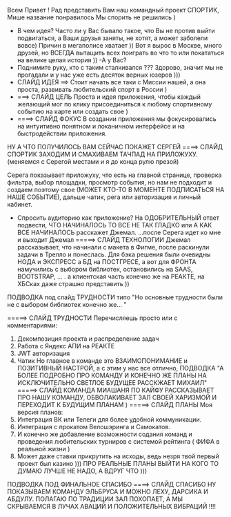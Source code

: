 Всем Привет ! 
Рад представить Вам наш командный проект СПОРТИК, Мише название понравилось Мы спорить не решились )
- В чем идея? 
Часто ли у Вас бывало такое, что Вы не против выйти подвигаться, а Ваши друзья заняты, не хотят, а может заболели вовсе)
Причин в мегаполисе хватает )) 
Вот я вырос в Москве, много друзей, но ВСЕГДА вытащить всех поиграть во что то или покататься на велике целая история ))
-А у Вас?
- Поднимите руку, кто с таким сталкивался ???
Здорово, значит мы не прогадали и у нас уже есть десяток верных юзеров )))
- СЛАЙД ИДЕЯ ==> 
Стоит начать все таки с Миссии нашей, а она проста, развивать любительский спорт в России )
- ===> СЛАЙД ЦЕЛЬ
Проста и идея приложения, чтобы каждый желающий мог по клику присоединиться к любому спортивному событию на карте или создать свое )
- ====> СЛАЙД ФОКУС 
В создании приложения мы фокусировались на интуитивно понятном и локаничном интерфейсе и на быстродействии приложения.

НУ А ЧТО ПОЛУЧИЛОСЬ ВАМ СЕЙЧАС ПОКАЖЕТ СЕРГЕЙ
====> СЛАЙД СПОРТИК ЗАХОДИМ И СМАХИВАЕМ ТАЧПАД НА ПРИЛОЖУХУ.  (меняемся с Серегой местами и я до конца рулю презой)

Серега показывает приложуху, что есть на главной странице, проверка фильтра, выбор площадки, просмотр события, но нам не подходит
и создаем поэтому свое (МОЖЕТ КТО-ТО В МОМЕНТЕ ПОДПИСАТЬСЯ НА НАШЕ СОБЫТИЕ),  дальше чатик, рега или авторизация и личный кабинет.
- Спросить аудиторию как приложение?
На ОДОБРИТЕЛЬНЫЙ ответ подвести, ЧТО НАЧИНАЛОСЬ ТО ВСЕ НЕ ТАК ГЛАДКО или А КАК ВСЕ НАЧИНАЛОСЬ расскажет Джемал.
...после Серега идет ко мне и выходит Джемал
=====>  СЛАЙД ТЕХНОЛОГИИ 
Джемал рассказывает, что начинали с макета в Фигме, после раскинули задачи в Трелло и понеслась.
Для бэка решения были очевидны НОДА и ЭКСПРЕСС а БД на ПОСТГРЕСЕ, а вот для ФРОНТА намучились с выбором библиотек, остановились
на SAAS, BOOTSTRAP, ... . а клиентская часть конечно же на РЕАКТЕ, на ХБСках даже страшно представить ))

ПОДВОДКА под слайд ТРУДНОСТИ типо "Но основные трудности были не с выбором библиотек конечно же... "

=====> CЛАЙД ТРУДНОСТИ
Перечисляешь просто или с комментариями:
1. Декомпозиция проекта и распределение задач
2. Работа с Яндекс АПИ на РЕАКТЕ 
3. JWT авторизация
4. Чатик
Но главное в команде это ВЗАИМОПОНИМАНИЕ и ПОЗИТИВНЫЙ НАСТРОЙ, а с этим у нас все отлично,
ПОДВОДКА "А БОЛЕЕ ПОДРОБНО ПРО КОМАНДУ И КОНЕЧНО ЖЕ ПЛАНЫ НА ИСКЛЮЧИТЕЛЬНО СВЕТЛОЕ БУДУЩЕЕ РАССКЖАЕТ МИХАИЛ"
=====> СЛАЙД КОМАНДА
МИАШАНЯ ПО КАЙФУ РАССКАЗЫВАЕТ ПРО НАШУ КОМАНДУ, ОБВОЛАКИВАЕТ ЗАЛ СВОЕЙ ХАРИЗМОЙ И ПЕРЕХОДИТ К  БУДУЩИМ ПЛАНАМ )
   =====> СЛАЙД ПЛАНЫ
Моя версия планов:
5. Интеграция ВК или Телеги для более удобной коммуникации.
6. Интеграция с прокатом Велошэринга и Самокатов.
7. И конечно же добавление возможности содания команд и проведения любительских турниров с системой рейтинга ( ФИФА в реальной жизни )
8. Может даже ставки прикрутить на исходы, ведь незря твой первый проект был казино )))
ПРО РЕАЛЬНЫЕ ПЛАНЫ ВЫЙТИ НА КОГО ТО ДУМАЮ ЛУЧШЕ НЕ НАДО, А ВДРУГ ЧТО )))

ПОДВОДКА ПОД ФИНАЛЬНОЕ СПАСИБО
====>  СЛАЙД СПАСИБО
НУ ПОКАЗЫВАЕМ КОМАНДУ ЭЛЬБРУСА И МОЖНО ЛЕХУ, ДАРСИКА И АБДУЛУ.
ПОЛАГАЮ ПО ТРАДИЦИИ ЗАЛ ПОХОПАЕТ, А МЫ СКРЫВАЕМСЯ В ЛУЧАХ АВАЦИЙ И ПОЛОЖИТЕЛЬНЫХ ВИБРАЦИЙ !!!!




